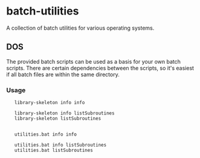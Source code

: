 # batch-utilities

A collection of batch utilities for various operating systems.


## DOS

The provided batch scripts can be used as a basis for your own batch scripts. There are certain dependencies between the scripts, so it's easiest if all batch files are within the same directory.

### Usage

```Batchfile
   library-skeleton info info
   
   library-skeleton info listSubroutines
   library-skeleton listSubroutines


   utilities.bat info info
   
   utilities.bat info listSubroutines
   utilities.bat listSubroutines
```
